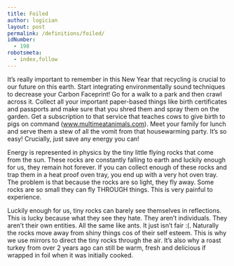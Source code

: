 ```yaml
---
title: Foiled
author: logician
layout: post
permalink: /definitions/foiled/
idNumber:
  - 198
robotsmeta:
  - index,follow
---
```

It&#8217;s really important to remember in this New Year that recycling is crucial to our future on this earth. Start integrating environmentally sound techniques to decrease your Carbon Faceprint! Go for a walk to a park and then crawl across it. Collect all your important paper-based things like birth certificates and passports and make sure that you shred them and spray them on the garden. Get a subscription to that service that teaches cows to give birth to pigs on command (www.multimeatanimals.com). Meet your family for lunch and serve them a stew of all the vomit from that housewarming party. It&#8217;s so easy! Crucially, just save any energy you can!

Energy is represented in physics by the tiny little flying rocks that come from the sun. These rocks are constantly falling to earth and luckily enough for us, they remain hot forever. If you can collect enough of these rocks and trap them in a heat proof oven tray, you end up with a very hot oven tray. The problem is that because the rocks are so light, they fly away. Some rocks are so small they can fly THROUGH things. This is very painful to experience.

Luckily enough for us, tiny rocks can barely see themselves in reflections. This is lucky because what they see they hate. They aren&#8217;t individuals. They aren&#8217;t their own entities. All the same like ants. It just isn&#8217;t fair :(. Naturally the rocks move away from shiny things cos of their self esteem. This is why we use mirrors to direct the tiny rocks through the air. It&#8217;s also why a roast turkey from over 2 years ago can still be warm, fresh and delicious if wrapped in foil when it was initially cooked.